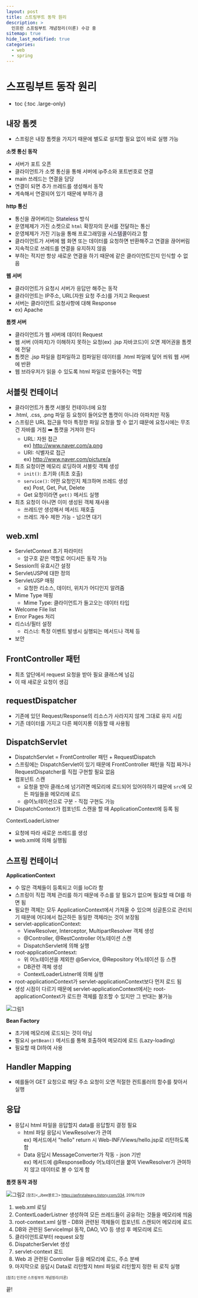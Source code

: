 ```yaml
---
layout: post
title: 스트링부트 동작 원리
description: >
  인프런 스프링부트 개념정리(이론) 수강 중
sitemap: true
hide_last_modified: true
categories:
  - web
  - spring
---
```


# 스프링부트 동작 원리

* toc
{:toc .large-only}

## 내장 톰켓

- 스프링은 내장 톰켓을 가지기 때문에 별도로 설치할 필요 없이 바로 실행 가능

__소켓 통신 동작__

- 서버가 포트 오픈
- 클라이언트가 소켓 통신을 통해 서버에 ip주소와 포트번호로 연결
- main 쓰레드는 연결을 담당
- 연결이 되면 추가 쓰레드를 생성해서 동작
- 계속해서 연결되어 있기 때문에 부하가 큼

__http 통신__

- 통신을 끊어버리는 <span style='background-color: #f5f0ff'>Stateless</span> 방식
- 운영체제가 가진 소켓으로 `html` 확장자의 문서를 전달하는 통신
- 운영체제가 가진 기능을 통해 프로그래밍을 <span style='background-color: #f5f0ff'>시스템콜</span>이라고 함
- 클라이언트가 서버에 웹 화면 또는 데이터를 요청하면 반환해주고 연결을 끊어버림
- 지속적으로 쓰레드를 연결을 유지하지 않음
- 부하는 적지만 항상 새로운 연결을 하기 때문에 같은 클라이언트인지 인식할 수 없음 

__웹 서버__

- 클라이언트가 요청시 서버가 응답만 해주는 동작 
- 클라이언트는 IP주소, URL(자원 요청 주소)를 가지고 Request
- 서버는 클라이언트 요청사항에 대해 Response
- ex) Apache

__톰켓 서버__

- 클라이언트가 웹 서버에 데이터 Request
- 웹 서버 (아파치)가 이해하지 못하는 요청(ex) .jsp 자바코드)이 오면 제어권을 톰켓에 전달
- 톰켓은 .jsp 파일을 컴파일하고 컴파일된 데이터를 .html 파일에 덮어 씌워 웹 서버에 반환
- 웹 브라우저가 읽을 수 있도록 html 파일로 만들어주는 역할

## 서블릿 컨테이너

- 클라이언트가 톰캣 서블릿 컨테이너에 요청
- .html, .css, .png 파일 등 요청이 들어오면 톰캣이 아니라 아파치만 작동
- 스프링은 URL 접근을 막아 특정한 파일 요청을 할 수 없기 떄문에 요청시에는 무조건 자바를 거침 ➡️ 톰캣을 거져야 한다
  - URL: 자원 접근  
    ex) http://www.naver.com/a.png
  - URI: 식별자로 접근  
    ex) http://www.naver.com/picture/a
- 최초 요청이면 메모리 로딩하여 서블릿 객체 생성
  - `init()`: 초기화 (최초 호출)
  - `service()`: 어떤 요청인지 체크하며 쓰레드 생성  
    ex) Post, Get, Put, Delete
  - Get 요청이라면 `get()` 메서드 실행
- 최초 요청이 아니면 이미 생성된 객체 재사용
  - 쓰레드만 생성해서 메서드 재호출
  - 쓰레드 개수 제한 가능 - 넘으면 대기

## web.xml

- ServletContext 초기 파라미터
  - 암구호 같은 역할로 어디서든 동작 가능
- Session의 유효시간 설정
- Servlet/JSP에 대한 정의
- Servlet/JSP 매핑
  - 요청한 리소스, 데이터, 위치가 어디인지 알려줌
- Mime Type 매핑
  - Mime Type: 클라이언트가 들고오는 데이터 타입
- Welcome File list
- Error Pages 처리
- 리스너/필터 설정
  - 리스너: 특정 이벤트 발생시 실행되는 메서드나 객체 등
- 보안

## FrontController 패턴
- 최초 앞단에서 request 요청을 받아 필요 클래스에 넘김
- 이 때 새로운 요청이 생김

## requestDispatcher
- 기존에 있던 Request/Response의 리소스가 사라지지 않게 그대로 유지 시킴
- 기존 데이터를 가지고 다른 페이지롱 이동할 때 사용됨

## DispatchServlet

- DispatchServlet = FrontController 패턴 + RequestDispatch
- 스프링에는 DispatchServlet이 있기 때문에 FrontController 패턴을 직접 짜거나 RequestDispatcher를 직접 구현할 필요 없음
- 컴포넌트 스캔
  - 요청을 받아 클래스에 넘기려면 메모리에 로드되어 있어야하기 떄문에 `src`에 모든 파일들을 메모리에 로드
  - @어노테이션으로 구분 - 직접 구현도 가능
- DispatchContext가 컴포넌트 스캔을 할 때 ApplicationContext에 등록 됨

ContextLoaderListner
- 요청에 따라 새로운 쓰레드를 생성
- web.xml에 의해 실행됨

## 스프링 컨테이너

__ApplicationContext__

- 수 많은 객체들이 등록되고 이를 IoC라 함
- 스프링이 직접 객체 관리를 하기 때문에 주소를 알 필요가 없으며 필요할 때 DI를 하면 됨
- 필요한 객체는 모두 ApplicationContext에서 가져올 수 있으며 싱글톤으로 관리되기 때문에 어디에서 접근하든 동일한 객체라는 것이 보장됨
- servlet-applicationContext: 
  - ViewResolver, Interceptor, MultipartResolver 객체 생성
  - @Controller, @RestController 어노테이션 스캔
  - DispatchServlet에 의해 실행
- root-applicationContesxt:
  - 위 어노테이션을 제외한 @Service, @Repository 어노테이션 등 스캔
  - DB관련 객체 생성
  - ContextLoaderListner에 의해 실행
- root-applicationContext가 servlet-applicationContext보다 먼저 로드 됨
- 생성 시점이 다르기 때문에 servlet-applicationContext에서는 root-applicationContext가 로드한 객체를 참조할 수 있지만 그 반대는 불가능

![그림1](/assets/img/spring/webApplicationContext.png)

__Bean Factory__

- 초기에 메모리에 로드되는 것이 아님
- 필요시 `getBean()` 메서드를 통해 호출하여 메모리에 로드 (Lazy-loading)
- 필요할 때 DI하여 사용



## Handler Mapping

- 예를들어 GET 요청으로 해당 주소 요청이 오면 적절한 컨트롤러의 함수를 찾아서 실행

## 응답

- 응답시 html 파일을 응답할지 data를 응답할지 결정 필요
  - html 파일 응답시 ViewResolver가 관여  
  ex) 메서드에서 "hello" return 시 Web-INF/Views/hello.jsp로 리턴하도록 함
  - Data 응답시 MessageConverter가 작동 - json 기반  
  ex) 메서드에 @ResponseBody 어노테이션을 붙여 ViewResolver가 관여하지 않고 데이터로 볼 수 있게 함

__톰캣 동작 과정__

![그림2](/assets/img/spring/tomcat_operation.JPG)
<span style="font-size:70%">[참조]<_Jbee블로그> https://asfirstalways.tistory.com/334, 2016/11/29</span>



1. web.xml 로딩
2. ContextLoaderListner 생성하여 모든 쓰레드들이 공유하는 것들을 메모리에 띄움
3. root-context.xml 실행 - DB와 관련된 객체들이 컴포넌트 스캔되어 메모리에 로드
4. DB와 관련된 ServiceImpl 동작, DAO, VO 등 생성 후 메모리에 로드
5. 클라이언트로부터 request 요청
6. DispatcherServlet 생성
7. servlet-context 로드
8. Web 과 관련된 Controller 등을 메모리에 로드, 주소 분배
9. 마지막으로 응답시 Data로 리턴할지 html 파일로 리턴할지 정한 뒤 로직 실행


<span style="font-size:70%">[참조] 인프런 스프링부트 개념정리(이론)</span>

끝!